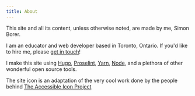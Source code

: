 ```yaml
---
title: About
---
```


This site and all its content, unless otherwise noted, are made by me, Simon Borer.

I am an educator and web developer based in Toronto, Ontario. If you'd like to hire me, please <a href="mailto:simonborer@gmail.com">get in touch</a>!

I make this site using <a href="https://gohugo.io/" target="_blank" rel="noopener nofollow">Hugo</a>, <a href="http://proselint.com/" target="_blank" rel="noopener nofollow">Proselint</a>, <a href="https://yarnpkg.com/en/" target="_blank" rel="noopener nofollow">Yarn</a>, <a href="https://nodejs.org/en/" target="_blank" rel="noopener nofollow">Node</a>, and a plethora of other wonderful open source tools.

The site icon is an adaptation of the very cool work done by the people behind <a href="http://accessibleicon.org/" target="_blank" rel="noopener nofollow">The Accessible Icon Project</a>